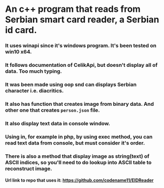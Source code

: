# An c++ program that reads from Serbian smart card reader, a Serbian id card.

### It uses winapi since it's windows program. It's been tested on win10 x64.

### It follows documentation of CelikApi, but doesn't display all of data. Too much typing.

### It was been made using oop snd can displays Serbian character i.e. diacritics.

### It also has function that creates image from binary data. And other one that creates `person.json` file.

### It also display text data in console window.

### Using in, for example in php, by using exec method, you can read text data from console, but must consider it's order.

### There is also a method that display image as string(text) of ASCII indices, so you'll need to do lookup into ASCII table to reconstruct image.

#### Url link to repo that uses it: https://github.com/codename11/EIDReader
